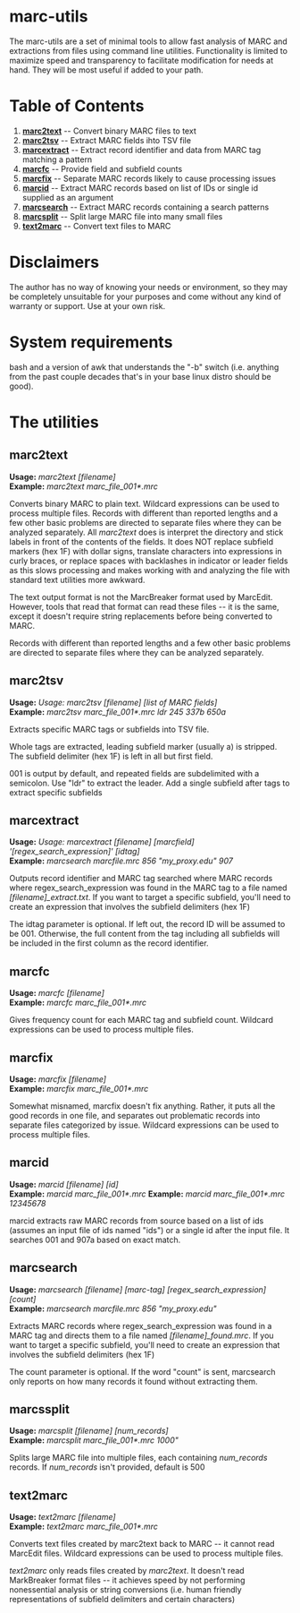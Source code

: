 # marc-utils
The marc-utils are a set of minimal tools to allow fast analysis of MARC and extractions from files using command line utilities. Functionality is limited to maximize speed and transparency to facilitate modification for needs at hand. They will be most useful if added to your path.

# Table of Contents
1. [**marc2text**](#marc2text) -- Convert binary MARC files to text
2. [**marc2tsv**](#marc2tsv) -- Extract MARC fields ihto TSV file 
3. [**marcextract**](#marcsearch) -- Extract record identifier and data from MARC tag matching a pattern 
4. [**marcfc**](#marcfc) -- Provide field and subfield counts
5. [**marcfix**](#marcfix) -- Separate MARC records likely to cause processing issues
6. [**marcid**](#marcid) -- Extract MARC records based on list of IDs or single id supplied as an argument
7. [**marcsearch**](#marcsearch) -- Extract MARC records containing a search patterns
8. [**marcsplit**](#marcsplit) -- Split large MARC file into many small files
9. [**text2marc**](#text2marc) -- Convert text files to MARC

# Disclaimers

The author has no way of knowing your needs or environment, so they may be completely unsuitable for your purposes and come without any kind of warranty or support. Use at your own risk. 

# System requirements
bash and a version of awk that understands the "-b" switch (i.e. anything from the past couple decades that's in your base linux distro should be good). 

# The utilities

## marc2text
**Usage:** *marc2text [filename]*  
**Example:** *marc2text marc_file_001\*.mrc*

Converts binary MARC to plain text. Wildcard expressions can be used to process multiple files. Records with different than reported lengths and a few other basic problems are directed to separate files where they can be analyzed separately.
All *marc2text* does is interpret the directory and stick labels in front of the contents of the fields. It does NOT replace subfield markers (hex 1F) with dollar signs, translate characters into expressions in curly braces, or replace spaces with backlashes in indicator or leader fields as this slows processing and makes working with and analyzing the file with standard text utilities more awkward.

The text output format is not the MarcBreaker format used by MarcEdit. However, tools that read that format can read these files -- it is the same, except it doesn't require string replacements before being converted to MARC.

Records with different than reported lengths and a few other basic problems are directed to separate files where they can be analyzed separately.

## marc2tsv
**Usage:** *Usage: marc2tsv [filename] [list of MARC fields]*  
**Example:** *marc2tsv marc_file_001\*.mrc ldr 245 337b 650a*

Extracts specific MARC tags or subfields into TSV file.

Whole tags are extracted, leading subfield marker (usually a) is stripped. The subfield delimiter (hex 1F) is left in all but first field.

001 is output by default, and repeated fields are subdelimited with a semicolon. Use "ldr" to extract the leader. Add a single subfield after tags to extract specific subfields

## marcextract
**Usage:** *Usage: marcextract [filename] [marcfield] '[regex_search_expression]' [idtag]*  
**Example:** *marcsearch marcfile.mrc 856 "my_proxy.edu" 907*

Outputs record identifier and MARC tag searched where MARC records where regex_search_expression was found in the MARC tag to a file named *[filename]_extract.txt*. If you want to target a specific subfield, you'll need to create an expression that involves the subfield delimiters (hex 1F)

The idtag parameter is optional. If left out, the record ID will be assumed to be 001. Otherwise, the full content from the tag including all subfields will be included in the first column as the record identifier.

## marcfc
**Usage:** *marcfc [filename]*  
**Example:** *marcfc marc_file_001\*.mrc*

Gives frequency count for each MARC tag and subfield count. Wildcard expressions can be used to process multiple files.

## marcfix
**Usage:** *marcfix [filename]*  
**Example:** *marcfix marc_file_001\*.mrc*

Somewhat misnamed, marcfix doesn't fix anything. Rather, it puts all the good records in one file, and separates out problematic records into separate files categorized by issue. Wildcard expressions can be used to process multiple files.

## marcid 
**Usage:** *marcid [filename] [id]*  
**Example:** *marcid marc_file_001\*.mrc*
**Example:** *marcid marc_file_001\*.mrc 12345678*

marcid extracts raw MARC records from source based on a list of ids (assumes an input file of ids named "ids") or a single id after the input file. It searches 001 and 907a based on exact match. 

## marcsearch
**Usage:** *marcsearch [filename] [marc-tag] [regex_search_expression] [count]*  
**Example:** *marcsearch marcfile.mrc 856 "my_proxy.edu"*

Extracts MARC records where regex_search_expression was found in a MARC tag and directs them to a file named *[filename]_found.mrc*. If you want to target a specific subfield, you'll need to create an expression that involves the subfield delimiters (hex 1F)

The count parameter is optional. If the word "count" is sent, marcsearch only reports on how many records it found without extracting them.

## marcssplit
**Usage:** *marcsplit [filename] [num_records]*  
**Example:** *marcsplit marc_file_001\*.mrc 1000"*

Splits large MARC file into multiple files, each containing *num_records* records. If *num_records* isn't provided, default is 500

## text2marc
**Usage:** *text2marc [filename]*  
**Example:** *text2marc marc_file_001\*.mrc*

Converts text files created by marc2text back to MARC -- it cannot read MarcEdit files. Wildcard expressions can be used to process multiple files. 

*text2marc* only reads files created by *marc2text*. It doesn't read MarkBreaker format files -- it achieves speed by not performing nonessential analysis or string conversions (i.e. human friendly representations of subfield delimiters and certain characters) 


